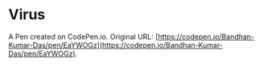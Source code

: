 # Virus

A Pen created on CodePen.io. Original URL: [https://codepen.io/Bandhan-Kumar-Das/pen/EaYWOGz](https://codepen.io/Bandhan-Kumar-Das/pen/EaYWOGz).

